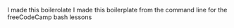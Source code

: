 I made this boilerolate
I made this boilerplate
from the command line
for the freeCodeCamp bash lessons
